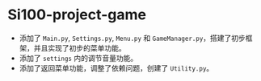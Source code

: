 # Si100-project-game
- 添加了 `Main.py`, `Settings.py`, `Menu.py` 和 `GameManager.py`，搭建了初步框架，并且实现了初步的菜单功能。
- 添加了 `settings` 内的调节音量功能。
- 添加了返回菜单功能，调整了依赖问题，创建了 `Utility.py`。
